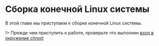 # Сборка конечной Linux системы

В этой главе мы приступаем к сборке конечной Linux системы.


!>  Прежде чем приступить к работе, проверьте что выполнен [вход в окружение chroot](build-temp-system/enter-in-chroot)
